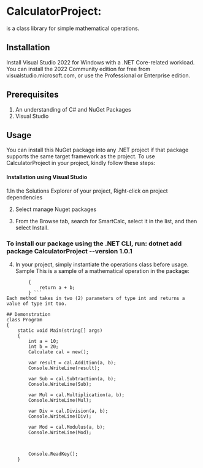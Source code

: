 # CalculatorProject:
is a class library for simple mathematical operations.

## Installation
Install Visual Studio 2022 for Windows with a .NET Core-related workload.
You can install the 2022 Community edition for free from visualstudio.microsoft.com, or use the Professional or Enterprise edition.
## Prerequisites
1. An understanding of C# and NuGet Packages
2. Visual Studio
## Usage
You can install this NuGet package into any .NET project if that package supports the same target framework as the project. To use CalculatorProject in your project, kindly follow these steps:

#### Installation using Visual Studio
1.In the Solutions Explorer of your project, Right-click on project dependencies

2. Select manage Nuget packages

3. From the Browse tab, search for SmartCalc, select it in the list, and then select Install.

### To install our package using the .NET CLI, run: dotnet add package CalculatorProject --version 1.0.1
4. In your project, simply instantiate the operations class before usage.
Sample
This is a sample of a mathematical operation in the package:

```public int Addition(int a, int b)
        {
            return a + b;
        } ```     
Each method takes in two (2) parameters of type int and returns a value of type int too.

## Demonstration
class Program
{
    static void Main(string[] args)
    {
        int a = 10;
        int b = 20;
        Calculate cal = new();

        var result = cal.Addition(a, b);
        Console.WriteLine(result);
        
        var Sub = cal.Subtraction(a, b);
        Console.WriteLine(Sub);

        var Mul = cal.Multiplication(a, b);
        Console.WriteLine(Mul);

        var Div = cal.Division(a, b);
        Console.WriteLine(Div);

        var Mod = cal.Modulus(a, b);
        Console.WriteLine(Mod);

       

        Console.ReadKey();
    }
